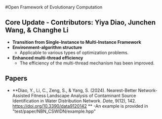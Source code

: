 #Open Framework of Evolutionary Computation 

## Core Update - Contributors: Yiya Diao, Junchen Wang, & Changhe Li

- **Transition from Single-Instance to Multi-Instance Framework**
- **Environment-algorithm structure**
    - Applicable to various types of optimization problems.
- **Enhanced multi-thread efficiency**
    - The efficiency of the multi-thread mechanism has been improved.  


## Papers
- **Diao, Y., Li, C., Zeng, S., & Yang, S. (2024). Nearest-Better Network-Assisted Fitness Landscape Analysis of Contaminant Source Identification in Water Distribution Network. *Data*, 9(12), 142. https://doi.org/10.3390/data9120142 **
    -An example is provided in "test/paper/NBN_CSWIDN/example.hpp"

